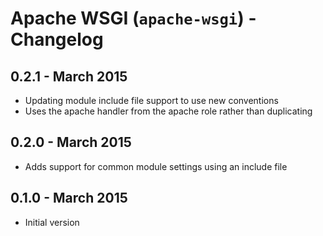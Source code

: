 # Apache WSGI (`apache-wsgi`) - Changelog

## 0.2.1 - March 2015

* Updating module include file support to use new conventions
* Uses the apache handler from the apache role rather than duplicating

## 0.2.0 - March 2015

* Adds support for common module settings using an include file

## 0.1.0 - March 2015

* Initial version
